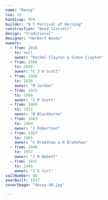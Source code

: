 ```yaml
---
name: "Decoy"
loa: 22
handicap: 970
builder: "H T Percival of Horning"
construction: "Wood (Carvel)"
design: "Traditional"
designer: "Herbert Woods"
owners:
  - from: 2018
    to: null
    owner: "Rachel Clayton & Simon Clayton"
  - from: 1986
    to: 2018
    owner: "C J H Scott"
  - from: 1986
    to: 2018
    owner: "M Jordan"
  - from: 1972
    to: 1986
    owner: "C P Scott"
  - from: 1969
    to: 1972
    owner: "D Blackburne"
  - from: 1963
    to: 1969
    owner: "J Robertson"
  - from: 1957
    to: 1963
    owner: "C Bradshaw & H Bradshaw"
  - from: 1946
    to: 1957
    owner: "J R Abbott"
  - from: 1937
    to: 1946
    owner: "J S Curl"
sailNumber: 40
yearBuilt: 1937
coverImage: "decoy-40.jpg"

---
```

